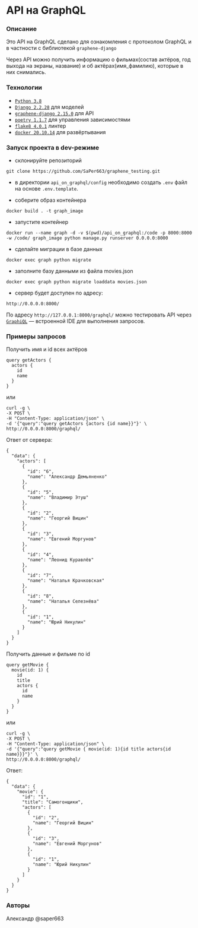 # API на GraphQL
### Описание
Это API на GraphQL сделано для ознакомления с протоколом GraphQL и в частности 
с библиотекой    ```graphene-django```

Через API можно получить информацию о фильмах(состав актёров, год выхода на экраны, название) и об актёрах(имя_фамилию), которые в них снимались.
### Технологии
- [`Python 3.8`](https://www.python.org/)
- [`Django 2.2.28`](https://github.com/django/django) для моделей
- [`graphene-django 2.15.0`](https://github.com/graphql-python/graphene) для API
- [`poetry 1.1.7`](https://github.com/python-poetry/poetry) для управления зависимостями
- [`flake8 4.0.1`](http://flake8.pycqa.org/en/latest/) линтер
- [`docker 20.10.14`](https://github.com/docker) для развёртывания
### Запуск проекта в dev-режиме

- склонируйте репозиторий
```
git clone https://github.com/SaPer663/graphene_testing.git
```
- в директории ```api_on_graphql/config``` необходимо создать ```.env``` файл на основе ```.env.template```.

- соберите образ контейнера
```
docker build . -t graph_image
```
- запустите контейнер
```
docker run --name graph -d -v $(pwd)/api_on_graphql:/code -p 8000:8000 -w /code/ graph_image python manage.py runserver 0.0.0.0:8000
```
- сделайте миграции в базе данных
```
docker exec graph python migrate
```
- заполните базу данными из файла movies.json
```
docker exec graph python migrate loaddata movies.json
```
- сервер будет доступен по адресу:
```
http://0.0.0.0:8000/
```
По адресу ```http://127.0.0.1:8000/graphql/``` можно тестировать API через
[`GraphiQL`](https://www.electronjs.org/apps/graphiql) — встроенной IDE для выполнения запросов.

### Примеры запросов
Получить имя и id всех актёров
```
query getActors {  
  actors {
    id
    name
  }
}
```
или
```
curl -g \
-X POST \
-H "Content-Type: application/json" \
-d '{"query":"query getActors {actors {id name}}"}' \
http://0.0.0.0:8000/graphql/
```
Ответ от сервера:
```
{
  "data": {
    "actors": [
      {
        "id": "6",
        "name": "Александр Демьяненко"
      },
      {
        "id": "5",
        "name": "Владимир Этуш"
      },
      {
        "id": "2",
        "name": "Георгий Вицин"
      },
      {
        "id": "3",
        "name": "Евгений Моргунов"
      },
      {
        "id": "4",
        "name": "Леонид Куравлёв"
      },
      {
        "id": "7",
        "name": "Наталья Крачковская"
      },
      {
        "id": "8",
        "name": "Наталья Селезнёва"
      },
      {
        "id": "1",
        "name": "Юрий Никулин"
      }
    ]
  }
}
```
Получить данные и фильме по id
```
query getMovie {  
  movie(id: 1) {
    id
    title
    actors {
      id
      name
    }
  }
}
```
или
```
curl -g \
-X POST \
-H "Content-Type: application/json" \
-d '{"query":"query getMovie { movie(id: 1){id title actors{id name}}}"}' \
http://0.0.0.0:8000/graphql/
```
Ответ:
```
{
  "data": {
    "movie": {
      "id": "1",
      "title": "Самогонщики",
      "actors": [
        {
          "id": "2",
          "name": "Георгий Вицин"
        },
        {
          "id": "3",
          "name": "Евгений Моргунов"
        },
        {
          "id": "1",
          "name": "Юрий Никулин"
        }
      ]
    }
  }
}
``` 

### Авторы
Александр @saper663 

